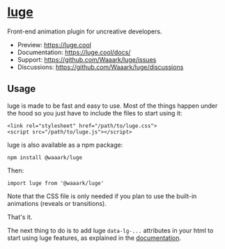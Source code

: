 # [luge](https://luge.cool/docs/ "luge")
Front-end animation plugin for uncreative developers.

- Preview: https://luge.cool
- Documentation: https://luge.cool/docs/
- Support: https://github.com/Waaark/luge/issues
- Discussions: https://github.com/Waaark/luge/discussions

## Usage
luge is made to be fast and easy to use. Most of the things happen under the hood so you just have to include the files to start using it:

    <link rel="stylesheet" href="/path/to/luge.css">
    <script src="/path/to/luge.js"></script>

luge is also available as a npm package:

```npm install @waaark/luge```

Then:

```import luge from '@waaark/luge'```

Note that the CSS file is only needed if you plan to use the built-in animations (reveals or transitions).

That's it.

The next thing to do is to add luge `data-lg-...` attributes in your html to start using luge features, as explained in the [documentation](https://luge.cool/docs/).
